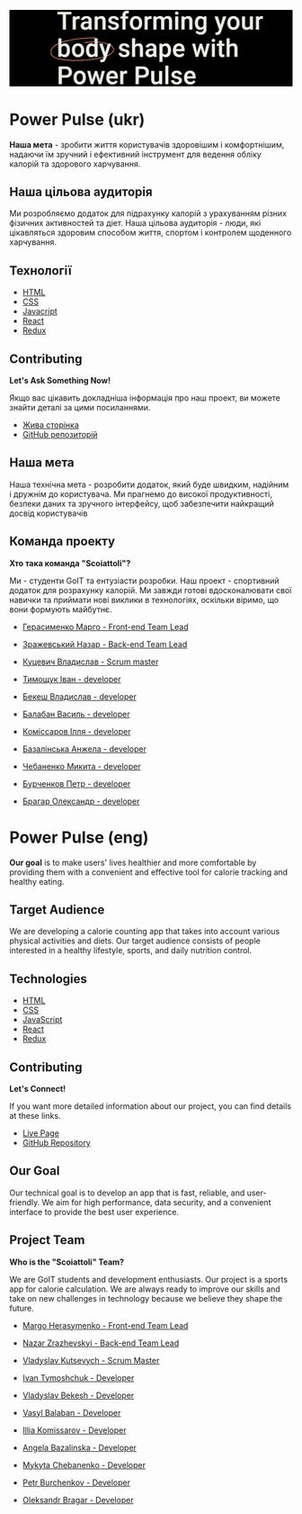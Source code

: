 ![readme cover](./src/assets/images/readme.jpg)
# Power Pulse (ukr)

**Наша мета** - зробити життя користувачів здоровішим і комфортнішим, надаючи їм
зручний і ефективний інструмент для ведення обліку калорій та здорового
харчування.
## Наша цільова аудиторія

Ми розробляємо додаток для підрахунку калорій з урахуванням різних фізичних активностей та діет. Наша цільова аудиторія - люди, які цікавляться здоровим способом життя, спортом і контролем щоденного харчування.

## Технології

- [HTML](https://html.com/)
- [CSS](https://www.css3.com/)
- [Javacript](https://www.javascript.com/)
- [React](https://legacy.reactjs.org/)
- [Redux](https://github.com/redux-offline/redux-offline)


## Contributing

**Let's Ask Something Now!**

Якщо вас цікавить докладніша інформація про наш проект, ви можете знайти деталі за цими посиланнями.
- [Жива сторінка](https://margomarm.github.io/september-project/)
- [GitHub репозиторій](https://github.com/MargoMarm/september-project)


## Наша мета

Наша технічна мета - розробити додаток, який буде швидким, надійним і дружнім до
користувача. Ми прагнемо до високої продуктивності, безпеки даних та зручного
інтерфейсу, щоб забезпечити найкращий досвід користувачів


## Команда проекту

**Хто така команда "Scoiattoli"?**

Ми - студенти GoIT та ентузіасти розробки. Наш проект - спортивний додаток для розрахунку калорій. Ми завжди готові вдосконалювати свої навички та приймати нові виклики в технологіях, оскільки віримо, що вони формують майбутнє.


- [Герасименко Марго - Front-end Team Lead](https://github.com/MargoMarm)
- [Зражевський Назар - Back-end Team Lead](https://github.com/nzend)
- [Куцевич Владислав - Scrum master](https://github.com/KutsVlad8)

- [Тимощук Іван - developer](https://github.com/IvanTymoshchuk)
- [Бекеш Владислав - developer](https://github.com/Vladyslav-Bekesh)
- [Балабан Василь - developer](https://github.com/TaurusVB)
- [Коміссаров Ілля - developer](https://github.com/IlliaKomissarov)
- [Базалінська Анжела - developer](https://github.com/Anzheliika)
- [Чебаненко Микита - developer](https://github.com/nY2en)
- [Бурченков Петр -  developer](https://github.com/P-Burchenkov)
- [Брагар Олександр  - developer](https://github.com/Bardjur)

# Power Pulse (eng)

**Our goal** is to make users' lives healthier and more comfortable by providing them with a convenient and effective tool for calorie tracking and healthy eating.

## Target Audience

We are developing a calorie counting app that takes into account various physical activities and diets. Our target audience consists of people interested in a healthy lifestyle, sports, and daily nutrition control.

## Technologies

- [HTML](https://html.com/)
- [CSS](https://www.css3.com/)
- [JavaScript](https://www.javascript.com/)
- [React](https://legacy.reactjs.org/)
- [Redux](https://github.com/redux-offline/redux-offline)

## Contributing

**Let's Connect!**

If you want more detailed information about our project, you can find details at these links.

- [Live Page](https://margomarm.github.io/september-project/)
- [GitHub Repository](https://github.com/MargoMarm/september-project)

## Our Goal

Our technical goal is to develop an app that is fast, reliable, and user-friendly. We aim for high performance, data security, and a convenient interface to provide the best user experience.

## Project Team

**Who is the "Scoiattoli" Team?**

We are GoIT students and development enthusiasts. Our project is a sports app for calorie calculation. We are always ready to improve our skills and take on new challenges in technology because we believe they shape the future.

- [Margo Herasymenko - Front-end Team Lead](https://github.com/MargoMarm)
- [Nazar Zrazhevskyi - Back-end Team Lead](https://github.com/nzend)
- [Vladyslav Kutsevych - Scrum Master](https://github.com/KutsVlad8)

- [Ivan Tymoshchuk - Developer](https://github.com/IvanTymoshchuk)
- [Vladyslav Bekesh - Developer](https://github.com/Vladyslav-Bekesh)
- [Vasyl Balaban - Developer](https://github.com/TaurusVB)
- [Illia Komissarov - Developer](https://github.com/IlliaKomissarov)
- [Angela Bazalinska - Developer](https://github.com/Anzheliika)
- [Mykyta Chebanenko - Developer](https://github.com/nY2en)
- [Petr Burchenkov - Developer](https://github.com/P-Burchenkov)
- [Oleksandr Bragar - Developer](https://github.com/Bardjur)

